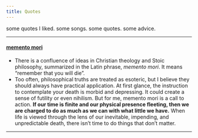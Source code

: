 ```yaml
---
title: Quotes
---
```


some quotes I liked. some songs. some quotes. some advice.

___

#### [memento mori](https://breakingmuscle.com/fitness/you-dont-have-time)
- There is a confluence of ideas in Christian theology and Stoic philosophy, summarized in the Latin phrase, *memento mori*. It means “remember that you will die”.
- Too often, philosophical truths are treated as esoteric, but I believe they should always have practical application. At first glance, the instruction to contemplate your death is morbid and depressing. It could create a sense of futility or even nihilism. But for me, memento mori is a call to action. **If our time is finite and our physical presence fleeting, then we are charged to do as much as we can with what little we have.** When life is viewed through the lens of our inevitable, impending, and unpredictable death, there isn’t time to do things that don’t matter.

___
